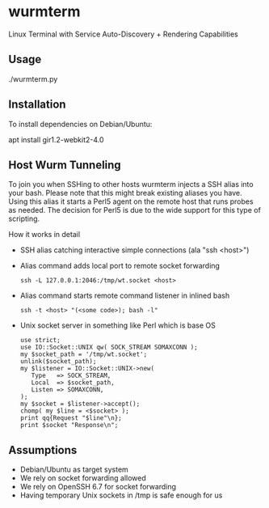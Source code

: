 # wurmterm
Linux Terminal with Service Auto-Discovery + Rendering Capabilities

## Usage

   ./wurmterm.py

## Installation

To install dependencies on Debian/Ubuntu:

   apt install gir1.2-webkit2-4.0

## Host Wurm Tunneling

To join you when SSHing to other hosts wurmterm injects a SSH alias
into your bash. Please note that this might break existing aliases
you have. Using this alias it starts a Perl5 agent on the remote host
that runs probes as needed. The decision for Perl5 is due to the wide
support for this type of scripting.

How it works in detail

* SSH alias catching interactive simple connections (ala "ssh &lt;host>")
* Alias command adds local port to remote socket forwarding 
  
      ssh -L 127.0.0.1:2046:/tmp/wt.socket <host>

* Alias command starts remote command listener in inlined bash

      ssh -t <host> "(<some code>); bash -l"

* Unix socket server in something like Perl which is base OS

      use strict;
      use IO::Socket::UNIX qw( SOCK_STREAM SOMAXCONN );
      my $socket_path = '/tmp/wt.socket';
      unlink($socket_path);
      my $listener = IO::Socket::UNIX->new(
         Type   => SOCK_STREAM,
         Local  => $socket_path,
         Listen => SOMAXCONN,
      );
      my $socket = $listener->accept();
      chomp( my $line = <$socket> );
      print qq{Request "$line"\n};
      print $socket "Response\n";

## Assumptions

* Debian/Ubuntu as target system
* We rely on socket forwarding allowed
* We rely on OpenSSH 6.7 for socket forwarding
* Having temporary Unix sockets in /tmp is safe enough for us
 
